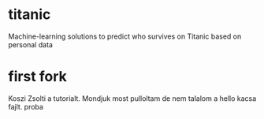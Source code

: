 # titanic
Machine-learning solutions to predict who survives on Titanic based on personal data
# first fork
Koszi Zsolti a tutorialt. 
Mondjuk most pulloltam de nem talalom a hello kacsa fajlt. 
proba
